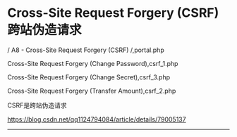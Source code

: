 # Cross-Site Request Forgery (CSRF) 跨站伪造请求

/ A8 - Cross-Site Request Forgery (CSRF) /,portal.php

Cross-Site Request Forgery (Change Password),csrf_1.php

Cross-Site Request Forgery (Change Secret),csrf_3.php

Cross-Site Request Forgery (Transfer Amount),csrf_2.php

CSRF是跨站伪造请求

https://blog.csdn.net/qq1124794084/article/details/79005137

------------------------------------------------------------------------------

